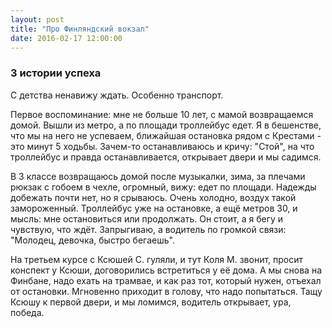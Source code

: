 ```yaml
---
layout: post
title: "Про Финляндский вокзал"
date: 2016-02-17 12:00:00
---
```


### 3 истории успеха

С детства ненавижу ждать. Особенно транспорт.

Первое воспоминание: мне не больше 10 лет, с мамой возвращаемся домой. Вышли из метро, а по площади троллейбус едет. Я в бешенстве, что мы на него не успеваем, ближайшая остановка рядом с Крестами - это минут 5 ходьбы. Зачем-то останавливаюсь и кричу: "Стой", на что троллейбус и правда останавливается, открывает двери и мы садимся.

В 3 классе возвращаюсь домой после музыкалки, зима, за плечами рюкзак с гобоем в чехле, огромный, вижу: едет по площади. Надежды добежать почти нет, но я срываюсь. Очень холодно, воздух такой замороженный. Троллейбус уже на остановке, а ещё метров 30, и мысль: мне остановиться или продолжать. Он стоит, а я бегу и чувствую, что ждёт. Запрыгиваю, а водитель по громкой связи: "Молодец, девочка, быстро бегаешь".

На третьем курсе с Ксюшей С. гуляли, и тут Коля М. звонит, просит конспект у Ксюши, договорились встретиться у её дома. А мы снова на Финбане, надо ехать на трамвае, и как раз тот, который нужен, отъехал от остановки. Мгновенно приходит в голову, что надо попытаться. Тащу Ксюшу к первой двери, и мы ломимся, водитель открывает, ура, победа.

